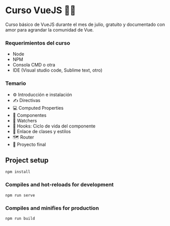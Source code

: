 # Curso VueJS 🖖💚
Curso básico de VueJS durante el mes de julio, gratuito y documentado con amor para agrandar la comunidad de Vue.

### Requerimientos del curso
- Node
- NPM
- Consola CMD o otra
- IDE (Visual studio code, Sublime text, otro)

### Temario
- ⚙ Introducción e instalación
- ✍ Directivas
- 💻 Computed Properties
- 🧩 Componentes
- 👀 Watchers
- 🔄 Hooks: Ciclo de vida del componente
- 💅 Enlace de clases y estilos
- 🗺 Router
- 🧪 Proyecto final



## Project setup
```
npm install
```

### Compiles and hot-reloads for development
```
npm run serve
```

### Compiles and minifies for production
```
npm run build
```
